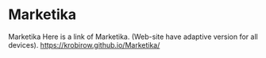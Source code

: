 # Marketika
Marketika
Here is a link of Marketika. (Web-site have adaptive version for all devices).
https://krobirow.github.io/Marketika/

